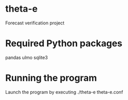 # theta-e

Forecast verification project

# Required Python packages

pandas
ulmo
sqlite3

# Running the program

Launch the program by executing ./theta-e theta-e.conf
